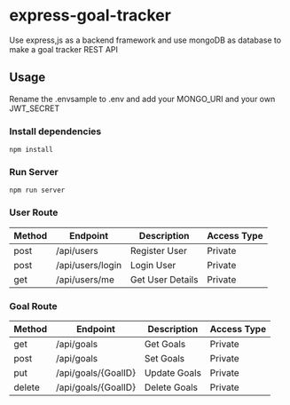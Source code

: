 # express-goal-tracker
Use express,js as a backend framework and use mongoDB as database to make a goal tracker REST API


## Usage
Rename the .envsample to .env and add your MONGO_URI and your own JWT_SECRET

### Install dependencies

```
npm install
```

### Run Server

```
npm run server
```


### User Route

| Method | Endpoint | Description | Access Type |
| ----------- | ----------- | ---------- | ---------- |
| post | /api/users | Register User | Private |
| post | /api/users/login |Login User | Private |
| get | /api/users/me | Get User Details | Private |

### Goal Route
| Method | Endpoint | Description | Access Type |
| ----------- | ----------- | ---------- | ---------- |
| get	| /api/goals |	Get Goals | Private |
| post | /api/goals | Set Goals | Private |
| put | /api/goals/{GoalID} | Update Goals | Private |
| delete | /api/goals/{GoalID} | Delete Goals | Private |





